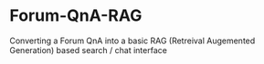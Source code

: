 # Forum-QnA-RAG
Converting a Forum QnA into a basic RAG (Retreival Augemented Generation) based search / chat interface
